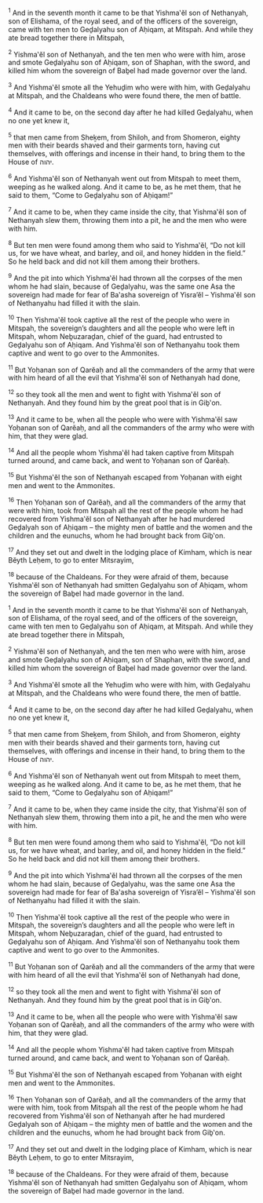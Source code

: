 <sup>1</sup> And in the seventh month it came to be that Yishma‛ĕl son of Nethanyah, son of Elishama, of the royal seed, and of the officers of the sovereign, came with ten men to Geḏalyahu son of Aḥiqam, at Mitspah. And while they ate bread together there in Mitspah,

<sup>2</sup> Yishma‛ĕl son of Nethanyah, and the ten men who were with him, arose and smote Geḏalyahu son of Aḥiqam, son of Shaphan, with the sword, and killed him whom the sovereign of Baḇel had made governor over the land.

<sup>3</sup> And Yishma‛ĕl smote all the Yehuḏim who were with him, with Geḏalyahu at Mitspah, and the Chaldeans who were found there, the men of battle.

<sup>4</sup> And it came to be, on the second day after he had killed Geḏalyahu, when no one yet knew it,

<sup>5</sup> that men came from Sheḵem, from Shiloh, and from Shomeron, eighty men with their beards shaved and their garments torn, having cut themselves, with offerings and incense in their hand, to bring them to the House of יהוה.

<sup>6</sup> And Yishma‛ĕl son of Nethanyah went out from Mitspah to meet them, weeping as he walked along. And it came to be, as he met them, that he said to them, “Come to Geḏalyahu son of Aḥiqam!”

<sup>7</sup> And it came to be, when they came inside the city, that Yishma‛ĕl son of Nethanyah slew them, throwing them into a pit, he and the men who were with him.

<sup>8</sup> But ten men were found among them who said to Yishma‛ĕl, “Do not kill us, for we have wheat, and barley, and oil, and honey hidden in the field.” So he held back and did not kill them among their brothers.

<sup>9</sup> And the pit into which Yishma‛ĕl had thrown all the corpses of the men whom he had slain, because of Geḏalyahu, was the same one Asa the sovereign had made for fear of Ba‛asha sovereign of Yisra’ĕl – Yishma‛ĕl son of Nethanyahu had filled it with the slain.

<sup>10</sup> Then Yishma‛ĕl took captive all the rest of the people who were in Mitspah, the sovereign’s daughters and all the people who were left in Mitspah, whom Neḇuzaraḏan, chief of the guard, had entrusted to Geḏalyahu son of Aḥiqam. And Yishma‛ĕl son of Nethanyahu took them captive and went to go over to the Ammonites.

<sup>11</sup> But Yoḥanan son of Qarĕaḥ and all the commanders of the army that were with him heard of all the evil that Yishma‛ĕl son of Nethanyah had done,

<sup>12</sup> so they took all the men and went to fight with Yishma‛ĕl son of Nethanyah. And they found him by the great pool that is in Giḇ‛on.

<sup>13</sup> And it came to be, when all the people who were with Yishma‛ĕl saw Yoḥanan son of Qarĕaḥ, and all the commanders of the army who were with him, that they were glad.

<sup>14</sup> And all the people whom Yishma‛ĕl had taken captive from Mitspah turned around, and came back, and went to Yoḥanan son of Qarĕaḥ.

<sup>15</sup> But Yishma‛ĕl the son of Nethanyah escaped from Yoḥanan with eight men and went to the Ammonites.

<sup>16</sup> Then Yoḥanan son of Qarĕaḥ, and all the commanders of the army that were with him, took from Mitspah all the rest of the people whom he had recovered from Yishma‛ĕl son of Nethanyah after he had murdered Geḏalyah son of Aḥiqam – the mighty men of battle and the women and the children and the eunuchs, whom he had brought back from Giḇ‛on.

<sup>17</sup> And they set out and dwelt in the lodging place of Kimham, which is near Bĕyth Leḥem, to go to enter Mitsrayim,

<sup>18</sup> because of the Chaldeans. For they were afraid of them, because Yishma‛ĕl son of Nethanyah had smitten Geḏalyahu son of Aḥiqam, whom the sovereign of Baḇel had made governor in the land.

<sup>1</sup> And in the seventh month it came to be that Yishma‛ĕl son of Nethanyah, son of Elishama, of the royal seed, and of the officers of the sovereign, came with ten men to Geḏalyahu son of Aḥiqam, at Mitspah. And while they ate bread together there in Mitspah,

<sup>2</sup> Yishma‛ĕl son of Nethanyah, and the ten men who were with him, arose and smote Geḏalyahu son of Aḥiqam, son of Shaphan, with the sword, and killed him whom the sovereign of Baḇel had made governor over the land.

<sup>3</sup> And Yishma‛ĕl smote all the Yehuḏim who were with him, with Geḏalyahu at Mitspah, and the Chaldeans who were found there, the men of battle.

<sup>4</sup> And it came to be, on the second day after he had killed Geḏalyahu, when no one yet knew it,

<sup>5</sup> that men came from Sheḵem, from Shiloh, and from Shomeron, eighty men with their beards shaved and their garments torn, having cut themselves, with offerings and incense in their hand, to bring them to the House of יהוה.

<sup>6</sup> And Yishma‛ĕl son of Nethanyah went out from Mitspah to meet them, weeping as he walked along. And it came to be, as he met them, that he said to them, “Come to Geḏalyahu son of Aḥiqam!”

<sup>7</sup> And it came to be, when they came inside the city, that Yishma‛ĕl son of Nethanyah slew them, throwing them into a pit, he and the men who were with him.

<sup>8</sup> But ten men were found among them who said to Yishma‛ĕl, “Do not kill us, for we have wheat, and barley, and oil, and honey hidden in the field.” So he held back and did not kill them among their brothers.

<sup>9</sup> And the pit into which Yishma‛ĕl had thrown all the corpses of the men whom he had slain, because of Geḏalyahu, was the same one Asa the sovereign had made for fear of Ba‛asha sovereign of Yisra’ĕl – Yishma‛ĕl son of Nethanyahu had filled it with the slain.

<sup>10</sup> Then Yishma‛ĕl took captive all the rest of the people who were in Mitspah, the sovereign’s daughters and all the people who were left in Mitspah, whom Neḇuzaraḏan, chief of the guard, had entrusted to Geḏalyahu son of Aḥiqam. And Yishma‛ĕl son of Nethanyahu took them captive and went to go over to the Ammonites.

<sup>11</sup> But Yoḥanan son of Qarĕaḥ and all the commanders of the army that were with him heard of all the evil that Yishma‛ĕl son of Nethanyah had done,

<sup>12</sup> so they took all the men and went to fight with Yishma‛ĕl son of Nethanyah. And they found him by the great pool that is in Giḇ‛on.

<sup>13</sup> And it came to be, when all the people who were with Yishma‛ĕl saw Yoḥanan son of Qarĕaḥ, and all the commanders of the army who were with him, that they were glad.

<sup>14</sup> And all the people whom Yishma‛ĕl had taken captive from Mitspah turned around, and came back, and went to Yoḥanan son of Qarĕaḥ.

<sup>15</sup> But Yishma‛ĕl the son of Nethanyah escaped from Yoḥanan with eight men and went to the Ammonites.

<sup>16</sup> Then Yoḥanan son of Qarĕaḥ, and all the commanders of the army that were with him, took from Mitspah all the rest of the people whom he had recovered from Yishma‛ĕl son of Nethanyah after he had murdered Geḏalyah son of Aḥiqam – the mighty men of battle and the women and the children and the eunuchs, whom he had brought back from Giḇ‛on.

<sup>17</sup> And they set out and dwelt in the lodging place of Kimham, which is near Bĕyth Leḥem, to go to enter Mitsrayim,

<sup>18</sup> because of the Chaldeans. For they were afraid of them, because Yishma‛ĕl son of Nethanyah had smitten Geḏalyahu son of Aḥiqam, whom the sovereign of Baḇel had made governor in the land.

